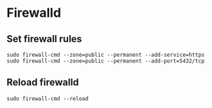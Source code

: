 # Firewalld
## Set firewall rules
```shell
sudo firewall-cmd --zone=public --permanent --add-service=https
sudo firewall-cmd --zone=public --permanent --add-port=5432/tcp
```

## Reload firewalld
```shell
sudo firewall-cmd --reload
```

